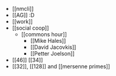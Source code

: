 - [[nmcli]]
- [[AG]] :D
- [[work]]
- [[social coop]]
  - [[commons hour]]
    - [[Mike Hales]]
    - [[David Jacovkis]]
    - [[Petter Joelson]]
- [[46]] [[34]]
- [[32]], [[128]] and [[mersenne primes]]
